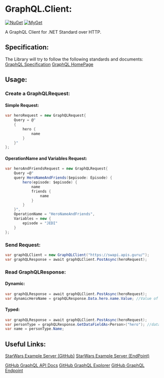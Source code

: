 # GraphQL.Client:
[![NuGet](https://img.shields.io/nuget/v/GraphQL.Client.svg)](https://www.nuget.org/packages/GraphQL.Client)
[![MyGet](https://img.shields.io/myget/graphql-dotnet/v/GraphQL.Client.svg)](https://www.myget.org/feed/graphql-dotnet/package/nuget/GraphQL.Client)

A GraphQL Client for .NET Standard over HTTP.

## Specification:
The Library will try to follow the following standards and documents:
[GraphQL Specification](https://facebook.github.io/graphql/June2018)
[GraphQL HomePage](http://graphql.org/learn)

## Usage:

### Create a GraphQLRequest:
#### Simple Request:
```csharp
var heroRequest = new GraphQLRequest{
    Query = @"
	{
		hero {
			name
		}
	}"
};
```

#### OperationName and Variables Request:
```csharp
var heroAndFriendsRequest = new GraphQLRequest{
    Query =@"
	query HeroNameAndFriends($episode: Episode) {
		hero(episode: $episode) {
			name
			friends {
				name
			}
		}
	}",
	OperationName = "HeroNameAndFriends",
	Variables = new {
		episode = "JEDI"
	}
};
```

### Send Request:
```csharp
var graphQLClient = new GraphQLClient("https://swapi.apis.guru/");
var graphQLResponse = await graphQLClient.PostAsync(heroRequest);
```

### Read GraphQLResponse:

#### Dynamic:
```csharp
var graphQLResponse = await graphQLClient.PostAsync(heroRequest);
var dynamicHeroName = graphQLResponse.Data.hero.name.Value; //Value of data->hero->name
```

#### Typed:
```csharp
var graphQLResponse = await graphQLClient.PostAsync(heroRequest);
var personType = graphQLResponse.GetDataFieldAs<Person>("hero"); //data->hero is casted as Person
var name = personType.Name;
```

## Useful Links:
[StarWars Example Server (GitHub)](https://github.com/graphql/swapi-graphql)
[StarWars Example Server (EndPoint)](https://swapi.apis.guru/)

[GitHub GraphQL API Docs](https://developer.github.com/v4/guides/forming-calls/)
[GitHub GraphQL Explorer](https://developer.github.com/v4/explorer/)
[GitHub GraphQL Endpoint](https://api.github.com/graphql)

